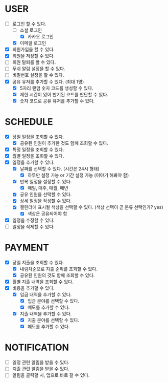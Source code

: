 # USER
- [ ] 로그인 할 수 있다.
  - [ ] 소셜 로그인
    - [x] 카카오 로그인
  - [x] 이메일 로그인
- [x] 회원가입을 할 수 있다.
- [x] 회원을 저장할 수 있다.
- [ ] 회원 탈퇴를 할 수 있다.
- [ ] 푸쉬 알림 설정을 할 수 있다.
- [ ] 비밀번호 설정을 할 수 있다.
- [x] 공유 유저를 추가할 수 있다. (최대 1명)
  - [x] 5자리 랜덤 숫자 코드를 생성할 수 있다.
  - [x] 제한 시간이 있어 만기된 코드를 판단할 수 있다.
  - [x] 숫자 코드로 공유 유저를 추가할 수 있다.

# SCHEDULE
- [x] 당일 일정을 조회할 수 있다.
  - [x] 공유된 인원이 추가한 것도 함께 조회할 수 있다.
- [x] 특정 일정을 조회할 수 있다.
- [x] 월별 일정을 조회할 수 있다.
- [x] 일정을 추가할 수 있다.
  - [x] 날짜를 선택할 수 있다. (시간은 24시 형태)
    - [x] 하루만 설정 가능 or 기간 설정 가능 (이야기 해봐야 함)
  - [x] 반복 일정을 설정할 수 있다.
    - [x] 매일, 매주, 매월, 매년
  - [x] 공유 인원을 선택할 수 있다.
  - [x] 상세 일정을 작성할 수 있다.
  - [x] 캘린더에 표시될 색상을 선택할 수 있다. (색상 선택이 곧 분류 선택인가? yes)
    - [x] 색상은 공유되어야 함
- [x] 일정을 수정할 수 있다.
- [ ] 일정을 삭제할 수 있다.

# PAYMENT
- [x] 당일 지출을 조회할 수 있다.
  - [x] 내림차순으로 지출 순위를 조회할 수 있다.
  - [x] 공유된 인원의 것도 함께 조회할 수 있다.
- [x] 월별 지출 내역을 조회할 수 있다.
- [x] 비용을 추가할 수 있다.
  - [x] 입금 내역을 추가할 수 있다.
    - [x] 입금 분야를 선택할 수 있다.
    - [x] 메모를 추가할 수 있다.
  - [x] 지출 내역을 추가할 수 있다.
    - [x] 지출 분야를 선택할 수 있다.
    - [x] 메모를 추가할 수 있다.

# NOTIFICATION 
- [ ] 일정 관련 알림을 받을 수 있다.
- [ ] 지출 관련 알림을 받을 수 있다.
- [ ] 알림을 클릭할 시, 앱으로 바로 갈 수 있다.

